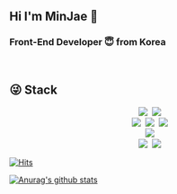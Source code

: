 ## Hi I'm MinJae 👋
### Front-End Developer 😇 from Korea
<br>

## 😜 Stack
<p align="center">
  <img src="https://img.shields.io/badge/Github-black?style=flat-square&logo=GitHub&logoColor=white"/></a>&nbsp
  <img src="https://img.shields.io/badge/aws-black?style=flat-square&logo=amazon-aws&logoColor=white"/></a>&nbsp  <br />
  <img src="https://img.shields.io/badge/Html5-red?style=flat-square&logo=Html5&logoColor=white"/></a>&nbsp
  <img src="https://img.shields.io/badge/Css3-informational?style=flat-square&logo=Css3&logoColor=white"/></a>&nbsp
  <img src="https://img.shields.io/badge/Javascript-yellow?style=flat-square&logo=javascript&logoColor=white"/></a>&nbsp  <br />
  <img src="https://img.shields.io/badge/React-9cf?style=flat-square&logo=React&logoColor=white"/></a>&nbsp  <br />
  <img src="https://img.shields.io/badge/Sass-ff69b4?style=flat-square&logo=Sass&logoColor=white"/></a>&nbsp
  <img src="https://img.shields.io/badge/Bootstrap-blueviolet?style=flat-square&logo=Bootstrap&logoColor=white"/></a>&nbsp <br />
</p>

[![Hits](https://hits.seeyoufarm.com/api/count/incr/badge.svg?url=https%3A%2F%2Fgithub.com%2Fssi02014&count_bg=%2379C83D&title_bg=%23555555&icon=compropago.svg&icon_color=%23E7E7E7&title=hits&edge_flat=false)](https://hits.seeyoufarm.com)

[![Anurag's github stats](https://github-readme-stats.vercel.app/api?username=ssi02014)](https://github.com/anuraghazra/github-readme-stats)

